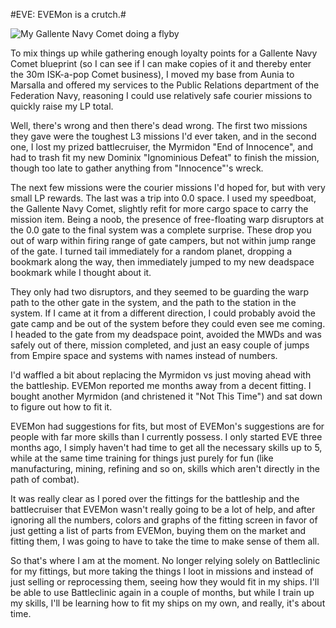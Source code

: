 #EVE: EVEMon is a crutch.#

![My Gallente Navy Comet doing a flyby](http://westkarana.com/wp-content/uploads/2009/08/ExeFile-2009-08-18-06-47-45-41.jpg "My Gallente Navy Comet doing a flyby")

To mix things up while gathering enough loyalty points for a Gallente Navy Comet blueprint (so I can see if I can make copies of it and thereby enter the 30m ISK-a-pop Comet business), I moved my base from Aunia to Marsalla and offered my services to the Public Relations department of the Federation Navy, reasoning I could use relatively safe courier missions to quickly raise my LP total. 

Well, there's wrong and then there's dead wrong. The first two missions they gave were the toughest L3 missions I'd ever taken, and in the second one, I lost my prized battlecruiser, the Myrmidon "End of Innocence", and had to trash fit my new Dominix "Ignominious Defeat" to finish the mission, though too late to gather anything from "Innocence"'s wreck.

The next few missions were the courier missions I'd hoped for, but with very small LP rewards. The last was a trip into 0.0 space. I used my speedboat, the Gallente Navy Comet, slightly refit for more cargo space to carry the mission item. Being a noob, the presence of free-floating warp disruptors at the 0.0 gate to the final system was a complete surprise. These drop you out of warp within firing range of gate campers, but not within jump range of the gate. I turned tail immediately for a random planet, dropping a bookmark along the way, then immediately jumped to my new deadspace bookmark while I thought about it.

They only had two disruptors, and they seemed to be guarding the warp path to the other gate in the system, and the path to the station in the system. If I came at it from a different direction, I could probably avoid the gate camp and be out of the system before they could even see me coming. I headed to the gate from my deadspace point, avoided the MWDs and was safely out of there, mission completed, and just an easy couple of jumps from Empire space and systems with names instead of numbers.

I'd waffled a bit about replacing the Myrmidon vs just moving ahead with the battleship. EVEMon reported me months away from a decent fitting. I bought another Myrmidon (and christened it "Not This Time") and sat down to figure out how to fit it.

EVEMon had suggestions for fits, but most of EVEMon's suggestions are for people with far more skills than I currently possess. I only started EVE three months ago, I simply haven't had time to get all the necessary skills up to 5, while at the same time training for things just purely for fun (like manufacturing, mining, refining and so on, skills which aren't directly in the path of combat).

It was really clear as I pored over the fittings for the battleship and the battlecruiser that EVEMon wasn't really going to be a lot of help, and after ignoring all the numbers, colors and graphs of the fitting screen in favor of just getting a list of parts from EVEMon, buying them on the market and fitting them, I was going to have to take the time to make sense of them all.

So that's where I am at the moment. No longer relying solely on Battleclinic for my fittings, but more taking the things I loot in missions and instead of just selling or reprocessing them, seeing how they would fit in my ships. I'll be able to use Battleclinic again in a couple of months, but while I train up my skills, I'll be learning how to fit my ships on my own, and really, it's about time.


